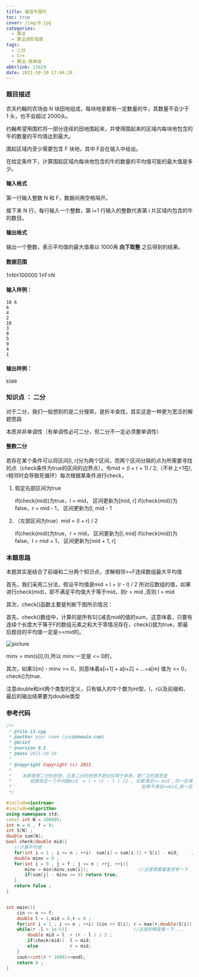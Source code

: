 ```yaml
---
title: 最佳牛围栏
toc: true
cover: /img/9.jpg
categories:
  - 算法
  - 算法进阶指南
tags:
  - 二分
  - C++
  - 算法-简单级
abbrlink: 11629
date: 2021-10-10 17:44:28
---
```


### 题目描述

农夫约翰的农场由 N 块田地组成，每块地里都有一定数量的牛，其数量不会少于 1 头，也不会超过 2000头。<!-- more -->

约翰希望用围栏将一部分连续的田地围起来，并使得围起来的区域内每块地包含的牛的数量的平均值达到最大。

围起区域内至少需要包含 F 块地，其中 F会在输入中给出。

在给定条件下，计算围起区域内每块地包含的牛的数量的平均值可能的最大值是多少。

#### 输入格式

第一行输入整数 N 和 F，数据间用空格隔开。

接下来 N 行，每行输入一个整数，第 i+1 行输入的整数代表第 i 片区域内包含的牛的数目。

#### 输出格式

输出一个整数，表示平均值的最大值乘以 1000再 **向下取整** 之后得到的结果。

#### 数据范围

1≤N≤100000
1≤F≤N

#### 输入样例：

```
10 6
6 
4
2
10
3
8
5
9
4
1
```

#### 输出样例：

```
6500
```

### 知识点 ： 二分

对于二分，我们一般想到的是二分搜索，是折半查找，其实这是一种更为宽泛的解题思路

本质并非单调性（有单调性必可二分，但二分不一定必须要单调性）

#### 整数二分

若存在某个条件可以将区间[l, r]分为两个区间，而两个区间分隔的点为所需要寻找的点（check条件为true的区间的边界点），令mid = (l + r + 1) / 2;（不补上+1在l, r相邻时会导致死循环）每次根据某条件进行check，

1. 假定右部区间为true

   if(check(mid))为true，l = mid， 区间更新为[mid, r]
   if(check(mid))为false，r = mid - 1， 区间更新为[l, mid - 1

2. （左部区间为true）mid = (l + r) / 2

   if(check(mid))为true，r = mid， 区间更新为[l, mid]
   if(check(mid))为false，l = mid + 1， 区间更新为[mid + 1, r]

### 本题思路

本题其实是结合了前缀和二分两个知识点，求解相邻>=F连续数组最大平均值

首先，我们采用二分法，假设平均值是mid =  l  +  (r - l) / 2 所对应数组的值，如果进行check(mid)，即不满足平均值大于等于mid，则r  = mid ,否则  l  = mid

其次，check()函数主要是判断下图所示情况：

首先，check()数组中，计算的是所有S[i]减去mid的值的sum，这意味着，只要有连续个长度大于等于F的数组元素之和大于零情况存在，check()就为true，即最后题目的平均值一定是>=mid的。

![picture](/img/n1.jpg)

minv = min(s[i],0),所以 minv 一定是 <= 0的，

其次，如果S[m] - minv  >= 0，则意味着a[i+1]  + a[i+2]  + ...+a[m] 值为 >= 0，check()为true.

注意double和int两个类型的定义，只有输入的牛个数为int型，l，r以及前缀和、最后的输出结果要为double类型

### 参考代码

```c++
/**
 * @file 13.cpp
 * @author your name (you@domain.com)
 * @brief 
 * @version 0.1
 * @date 2021-10-10
 * 
 * @copyright Copyright (c) 2021
 * 
 *    本题使用二分的思想，注意二分的思想不是仅仅用于排序，更广泛的意思是
 *       如果给定一个中间数mid  = l + (r - l ) /2 , 如果满足>= mid ,则一定满足小于mid的情况
 *                                                 如果不满足>=mid,就一定不满足大于mid的情况 
 */

#include<iostream>
#include<algorithm>
using namespace std;
const int N = 100005;
int n = 0 , f = 0;
int S[N] ;
double sum[N];
bool check(double mid){
   //计算平均值
   for(int i = 1 ; i <= n ; ++i)  sum[i] = sum[i-1] + S[i] - mid;     //计算的是所有S[i]减去mid的值的sum
   double minv = 0 ;
   for(int i = 0 , j = f ; j <= n ; ++j, ++i){
       minv = min(minv,sum[i]);                   //这里需要着重思考一下
       if(sum[j] - minv >= 0) return true;
   }
   return false ;
}


int main(){
    cin >> n >> f;
    double l = 1,mid = 0,r = 0 ;
    for(int i = 1 ; i <= n ; ++i) {cin >> S[i]; r = max(r,double(S[i]));}
    while(r -l > 1e-5){                         //这里的精度看一下....
        double mid = l  + (r - l ) / 2 ;
        if(check(mid))  l = mid;
        else            r = mid;
    } 
    cout<<int(r * 1000)<<endl;
    return 0 ;
}
```


